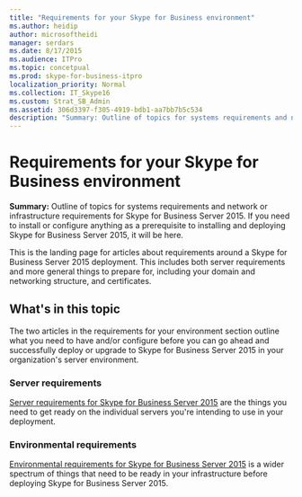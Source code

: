 ```yaml
---
title: "Requirements for your Skype for Business environment"
ms.author: heidip
author: microsoftheidi
manager: serdars
ms.date: 8/17/2015
ms.audience: ITPro
ms.topic: concetpual
ms.prod: skype-for-business-itpro
localization_priority: Normal
ms.collection: IT_Skype16
ms.custom: Strat_SB_Admin
ms.assetid: 306d3397-f305-4919-bdb1-aa7bb7b5c534
description: "Summary: Outline of topics for systems requirements and network or infrastructure requirements for Skype for Business Server 2015. If you need to install or configure anything as a prerequisite to installing and deploying Skype for Business Server 2015, it will be here."
---
```


# Requirements for your Skype for Business environment
 
**Summary:** Outline of topics for systems requirements and network or infrastructure requirements for Skype for Business Server 2015. If you need to install or configure anything as a prerequisite to installing and deploying Skype for Business Server 2015, it will be here.
  
This is the landing page for articles about requirements around a Skype for Business Server 2015 deployment. This includes both server requirements and more general things to prepare for, including your domain and networking structure, and certificates.
  
## What's in this topic

The two articles in the requirements for your environment section outline what you need to have and/or configure before you can go ahead and successfully deploy or upgrade to Skype for Business Server 2015 in your organization's server environment.
  
### Server requirements

[Server requirements for Skype for Business Server 2015](server-requirements.md) are the things you need to get ready on the individual servers you're intending to use in your deployment.
  
### Environmental requirements

[Environmental requirements for Skype for Business Server 2015](environmental-requirements.md) is a wider spectrum of things that need to be ready in your infrastructure before deploying Skype for Business Server 2015.
  

